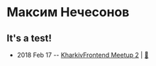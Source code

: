 # Максим Нечесонов

## It&#39;s a test!
- 2018 Feb 17 -- [KharkivFrontend Meetup 2](https://youtu.be/ArItIDpVL58)  | [:notebook:](https://drive.google.com/drive/folders/1nOocjNRVZT6XV6RIh_REX6-OfEkA25gL)  
